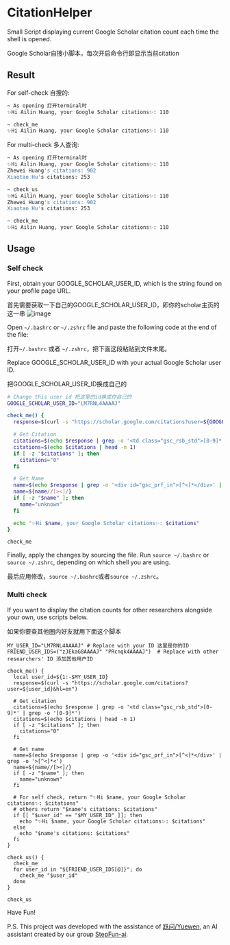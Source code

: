 # CitationHelper
Small Script displaying current Google Scholar citation count each time the shell is opened.

Google Scholar自搜小脚本，每次开启命令行即显示当前citation

## Result
For self-check 自搜的:
```bash
~ As opening 打开terminal时
✨Hi Ailin Huang, your Google Scholar citations✨: 110

~ check_me
✨Hi Ailin Huang, your Google Scholar citations✨: 110
```

For multi-check 多人查询:
```bash
~ As opening 打开terminal时
✨Hi Ailin Huang, your Google Scholar citations✨: 110
Zhewei Huang's citations: 902
Xiaotao Hu's citations: 253

~ check_us
✨Hi Ailin Huang, your Google Scholar citations✨: 110
Zhewei Huang's citations: 902
Xiaotao Hu's citations: 253

~ check_me
✨Hi Ailin Huang, your Google Scholar citations✨: 110
```

## Usage

### Self check
First, obtain your GOOGLE_SCHOLAR_USER_ID, which is the string found on your profile page URL.

首先需要获取一下自己的GOOGLE_SCHOLAR_USER_ID，即你的scholar主页的这一串
![image](https://github.com/user-attachments/assets/c1cbcff7-ea75-4e65-9afc-8e3e4ab2447f)



Open `~/.bashrc` or `~/.zshrc` file and paste the following code at the end of the file:

打开`~/.bashrc` 或者 `~/.zshrc`，把下面这段粘贴到文件末尾。

Replace GOOGLE_SCHOLAR_USER_ID with your actual Google Scholar user ID.

把GOOGLE_SCHOLAR_USER_ID换成自己的

```bash
# Change this user id 把这里的id换成你自己的
GOOGLE_SCHOLAR_USER_ID="LM7RNL4AAAAJ"

check_me() {
  response=$(curl -s "https://scholar.google.com/citations?user=${GOOGLE_SCHOLAR_USER_ID}&hl=en")

  # Get Citation
  citations=$(echo $response | grep -o '<td class="gsc_rsb_std">[0-9]*' | grep -o '[0-9]*')
  citations=$(echo $citations | head -n 1)
  if [ -z "$citations" ]; then
    citations="0"
  fi

  # Get Name
  name=$(echo $response | grep -o '<div id="gsc_prf_in">[^<]*</div>' | grep -o '>[^<]*<')
  name=${name//[><]/}
  if [ -z "$name" ]; then
    name="unknown"
  fi

  echo "✨Hi $name, your Google Scholar citations✨: $citations"
}

check_me
```

Finally, apply the changes by sourcing the file. Run `source ~/.bashrc` or `source ~/.zshrc`, depending on which shell you are using.

最后应用修改，`source ~/.bashrc`或者`source ~/.zshrc`。

### Multi check
If you want to display the citation counts for other researchers alongside your own, use scripts below.

如果你要查其他圈内好友就用下面这个脚本

```
MY_USER_ID="LM7RNL4AAAAJ" # Replace with your ID 这里是你的ID
FRIEND_USER_IDS=("zJEkaG8AAAAJ" "PRcnqk4AAAAJ")  # Replace with other researchers' ID 添加其他用户ID

check_me() {
  local user_id=${1:-$MY_USER_ID}
  response=$(curl -s "https://scholar.google.com/citations?user=${user_id}&hl=en")

  # Get citation
  citations=$(echo $response | grep -o '<td class="gsc_rsb_std">[0-9]*' | grep -o '[0-9]*')
  citations=$(echo $citations | head -n 1)
  if [ -z "$citations" ]; then
    citations="0"
  fi

  # Get name
  name=$(echo $response | grep -o '<div id="gsc_prf_in">[^<]*</div>' | grep -o '>[^<]*<')
  name=${name//[><]/}
  if [ -z "$name" ]; then
    name="unknown"
  fi

  # For self check, return "✨Hi $name, your Google Scholar citations✨: $citations"
  # others return "$name's citations: $citations"
  if [[ "$user_id" == "$MY_USER_ID" ]]; then
    echo "✨Hi $name, your Google Scholar citations✨: $citations"
  else
    echo "$name's citations: $citations"
  fi
}

check_us() {
  check_me
  for user_id in "${FRIEND_USER_IDS[@]}"; do
    check_me "$user_id"
  done
}

check_us
```

Have Fun!

P.S. This project was developed with the assistance of <a href="https://yuewen.cn/">跃问/Yuewen</a>, an AI assistant created by our group <a href="https://github.com/stepfun-ai">StepFun-ai</a>.
